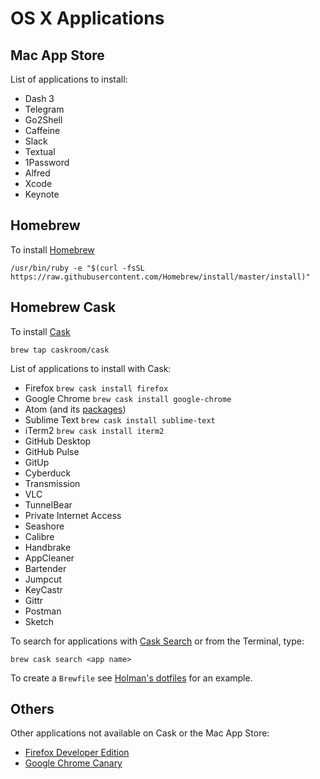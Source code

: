 # OS X Applications

## Mac App Store

List of applications to install:

- Dash 3
- Telegram
- Go2Shell
- Caffeine
- Slack
- Textual
- 1Password
- Alfred
- Xcode
- Keynote

## Homebrew 

To install [Homebrew](http://brew.sh/)

```
/usr/bin/ruby -e "$(curl -fsSL https://raw.githubusercontent.com/Homebrew/install/master/install)"
```

## Homebrew Cask

To install [Cask](http://caskroom.io/)

```
brew tap caskroom/cask
```

List of applications to install with Cask:

- Firefox `brew cask install firefox`
- Google Chrome `brew cask install google-chrome`
- Atom (and its [packages](https://medium.com/@satya164/supercharged-javascript-development-in-atom-ea034e22eabc#.hzletibb1))
- Sublime Text `brew cask install sublime-text`
- iTerm2 `brew cask install iterm2`
- GitHub Desktop
- GitHub Pulse
- GitUp
- Cyberduck
- Transmission
- VLC
- TunnelBear
- Private Internet Access
- Seashore
- Calibre
- Handbrake
- AppCleaner
- Bartender
- Jumpcut
- KeyCastr
- Gittr
- Postman
- Sketch

To search for applications with [Cask Search](http://caskroom.io/search) or from the Terminal, type: 

```
brew cask search <app name>
```

To create a `Brewfile` see [Holman's dotfiles](https://github.com/holman/dotfiles/blob/master/Brewfile) for an example.

## Others

Other applications not available on Cask or the Mac App Store:

- [Firefox Developer Edition](https://www.mozilla.org/en-US/firefox/developer/)
- [Google Chrome Canary](https://www.google.com/chrome/browser/canary.html)
